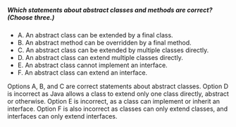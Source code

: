 ##### Which statements about abstract classes and methods are correct? (Choose three.)
* A. An abstract class can be extended by a final class.
* B. An abstract method can be overridden by a final method.
* C. An abstract class can be extended by multiple classes directly.
* D. An abstract class can extend multiple classes directly.
* E. An abstract class cannot implement an interface.
* F. An abstract class can extend an interface.

Options A, B, and C are correct statements about abstract classes.
Option D is incorrect as Java allows a class to extend only one class directly,
abstract or otherwise. Option E is incorrect, as a class can implement or inherit an interface.
Option F is also incorrect as classes can only extend classes, and interfaces can only extend interfaces.